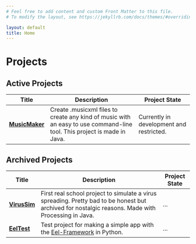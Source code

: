 ```yaml
---
# Feel free to add content and custom Front Matter to this file.
# To modify the layout, see https://jekyllrb.com/docs/themes/#overriding-theme-defaults

layout: default
title: Home
---
```


# Projects

## Active Projects

|  Title  |  Description  |  Project State  |
| ------- | ------------- | --------------- |
| **[MusicMaker](https://github.com/Akjo03/MusicMaker)**  | Create .musicxml files to create any kind of music with an easy to use command-line tool. This project is made in Java. | Currently in development and restricted. |

## Archived Projects
|  Title  |  Description  |  Project State  |
| ------- | ------------- | --------------- |
| **[VirusSim](https://github.com/Akjo03/VirusSim)** | First real school project to simulate a virus spreading. Pretty bad to be honest but archived for nostalgic reasons. Made with Processing in Java. | ... 
| **[EelTest](https://github.com/Akjo03/EelTest)** | Test project for making a simple app with the [Eel-Framework](https://github.com/ChrisKnott/Eel) in Python. | ... |
